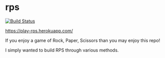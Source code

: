 # rps
[![Build Status](https://travis-ci.org/andrew-j-price/rps.svg?branch=master)](https://travis-ci.org/andrew-j-price/rps)

https://play-rps.herokuapp.com/

If you enjoy a game of Rock, Paper, Scissors than you may enjoy this repo!

I simply wanted to build RPS through various methods.
